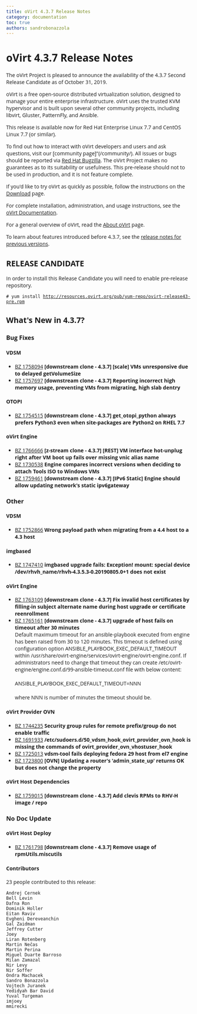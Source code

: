 ```yaml
---
title: oVirt 4.3.7 Release Notes
category: documentation
toc: true
authors: sandrobonazzola
---
```


<style>
h1, h2, h3, h4, h5, h6, li, a, p {
    font-family: 'Open Sans', sans-serif !important;
}
</style>

# oVirt 4.3.7 Release Notes

The oVirt Project is pleased to announce the availability of the 4.3.7 Second Release Candidate as of October 31, 2019.

oVirt is a free open-source distributed virtualization solution,
designed to manage your entire enterprise infrastructure.
oVirt uses the trusted KVM hypervisor and is built upon several other community
projects, including libvirt, Gluster, PatternFly, and Ansible.

This release is available now for Red Hat Enterprise Linux 7.7 and
CentOS Linux 7.7 (or similar).


To find out how to interact with oVirt developers and users and ask questions,
visit our [community page]"(/community/).
All issues or bugs should be reported via
[Red Hat Bugzilla](https://bugzilla.redhat.com/enter_bug.cgi?classification=oVirt).
The oVirt Project makes no guarantees as to its suitability or usefulness.
This pre-release should not to be used in production, and it is not feature
complete.


If you'd like to try oVirt as quickly as possible, follow the instructions on
the [Download](/download/) page.

For complete installation, administration, and usage instructions, see
the [oVirt Documentation](/documentation/).

For a general overview of oVirt, read the [About oVirt](/community/about.html)
page.

To learn about features introduced before 4.3.7, see the
[release notes for previous versions](/documentation/#previous-release-notes).

## RELEASE CANDIDATE

In order to install this Release Candidate you will need to enable pre-release repository.

`# yum install `[`http://resources.ovirt.org/pub/yum-repo/ovirt-release43-pre.rpm`](http://resources.ovirt.org/pub/yum-repo/ovirt-release43-pre.rpm)



## What's New in 4.3.7?

### Bug Fixes

#### VDSM

 - [BZ 1758094](https://bugzilla.redhat.com/1758094) <b>[downstream clone - 4.3.7] [scale] VMs unresponsive due to delayed getVolumeSize</b><br>
 - [BZ 1757697](https://bugzilla.redhat.com/1757697) <b>[downstream clone - 4.3.7] Reporting incorrect high memory usage, preventing VMs from migrating, high slab dentry</b><br>

#### OTOPI

 - [BZ 1754515](https://bugzilla.redhat.com/1754515) <b>[downstream clone - 4.3.7] get_otopi_python always prefers Python3 even when site-packages are Python2 on RHEL 7.7</b><br>

#### oVirt Engine

 - [BZ 1766666](https://bugzilla.redhat.com/1766666) <b>[z-stream clone - 4.3.7] [REST] VM interface hot-unplug right after VM boot up fails over missing vnic alias name</b><br>
 - [BZ 1730538](https://bugzilla.redhat.com/1730538) <b>Engine compares incorrect versions when deciding to attach Tools ISO to Windows VMs</b><br>
 - [BZ 1759461](https://bugzilla.redhat.com/1759461) <b>[downstream clone - 4.3.7] [IPv6 Static] Engine should allow updating network's static ipv6gateway</b><br>

### Other

#### VDSM

 - [BZ 1752866](https://bugzilla.redhat.com/1752866) <b>Wrong payload path when migrating from a 4.4 host to a 4.3 host</b><br>

#### imgbased

 - [BZ 1747410](https://bugzilla.redhat.com/1747410) <b>imgbased upgrade fails: Exception! mount: special device /dev/rhvh_name/rhvh-4.3.5.3-0.20190805.0+1 does not exist</b><br>

#### oVirt Engine

 - [BZ 1763109](https://bugzilla.redhat.com/1763109) <b>[downstream clone - 4.3.7] Fix invalid host certificates by filling-in subject alternate name during host upgrade or certificate reenrollment</b><br>
 - [BZ 1765161](https://bugzilla.redhat.com/1765161) <b>[downstream clone - 4.3.7] upgrade of host fails on timeout after 30 minutes</b><br>Default maximum timeout for an ansible-playbook executed from engine has been raised from 30 to 120 minutes. This timeout is defined using configuration option ANSIBLE_PLAYBOOK_EXEC_DEFAULT_TIMEOUT within /usr/share/ovirt-engine/services/ovirt-engine/ovirt-engine.conf. If administrators need to change that timeout they can create /etc/ovirt-engine/engine.conf.d/99-ansible-timeout.conf file with below content:<br><br>  ANSIBLE_PLAYBOOK_EXEC_DEFAULT_TIMEOUT=NNN<br><br>where NNN is number of minutes the timeout should be.

#### oVirt Provider OVN

 - [BZ 1744235](https://bugzilla.redhat.com/1744235) <b>Security group rules for remote prefix/group do not enable traffic</b><br>
 - [BZ 1691933](https://bugzilla.redhat.com/1691933) <b>/etc/sudoers.d/50_vdsm_hook_ovirt_provider_ovn_hook is missing the commands of ovirt_provider_ovn_vhostuser_hook</b><br>
 - [BZ 1725013](https://bugzilla.redhat.com/1725013) <b>vdsm-tool fails deploying fedora 29 host from el7 engine</b><br>
 - [BZ 1723800](https://bugzilla.redhat.com/1723800) <b>[OVN] Updating a router's 'admin_state_up' returns OK but does not change the property</b><br>

#### oVirt Host Dependencies

 - [BZ 1759015](https://bugzilla.redhat.com/1759015) <b>[downstream clone - 4.3.7] Add clevis RPMs to RHV-H image / repo</b><br>

### No Doc Update

#### oVirt Host Deploy

 - [BZ 1761798](https://bugzilla.redhat.com/1761798) <b>[downstream clone - 4.3.7] Remove usage of rpmUtils.miscutils</b><br>

#### Contributors

23 people contributed to this release:

	Andrej Cernek
	Bell Levin
	Dafna Ron
	Dominik Holler
	Eitan Raviv
	Evgheni Dereveanchin
	Gal Zaidman
	Jeffrey Cutter
	Joey
	Liran Rotenberg
	Martin Nečas
	Martin Perina
	Miguel Duarte Barroso
	Milan Zamazal
	Nir Levy
	Nir Soffer
	Ondra Machacek
	Sandro Bonazzola
	Vojtech Juranek
	Yedidyah Bar David
	Yuval Turgeman
	imjoey
	mmirecki
